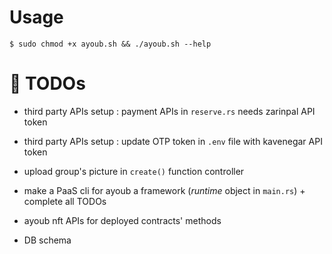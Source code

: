 # Usage

```console
$ sudo chmod +x ayoub.sh && ./ayoub.sh --help
```

# 📌 TODOs

* third party APIs setup : payment APIs in `reserve.rs` needs zarinpal API token

* third party APIs setup : update OTP token in `.env` file with kavenegar API token  

* upload group's picture in `create()` function controller

* make a PaaS cli for ayoub a framework (_runtime_ object in `main.rs`) + complete all TODOs

* ayoub nft APIs for deployed contracts' methods

* DB schema 